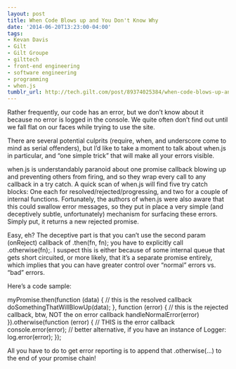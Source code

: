 ```yaml
---
layout: post
title: When Code Blows up and You Don't Know Why
date: '2014-06-20T13:23:00-04:00'
tags:
- Kevan Davis
- Gilt
- Gilt Groupe
- gilttech
- front-end engineering
- software engineering
- programming
- when.js
tumblr_url: http://tech.gilt.com/post/89374025384/when-code-blows-up-and-you-dont-know-why
---
```

Rather frequently, our code has an error, but we don’t know about it because no error is logged in the console. We quite often don’t find out until we fall flat on our faces while trying to use the site.

There are several potential culprits (require, when, and underscore come to mind as serial offenders), but I’d like to take a moment to talk about when.js in particular, and “one simple trick” that will make all your errors visible.

when.js is understandably paranoid about one promise callback blowing up and preventing others from firing, and so they wrap every call to any callback in a try catch. A quick scan of when.js will find five try catch blocks: One each for resolved/rejected/progressing, and two for a couple of internal functions. Fortunately, the authors of when.js were also aware that this could swallow error messages, so they put in place a very simple (and deceptively subtle, unfortunately) mechanism for surfacing these errors. Simply put, it returns a new rejected promise.

Easy, eh? The deceptive part is that you can’t use the second param (onReject) callback of .then(fn, fn); you have to explicitly call .otherwise(fn);. I suspect this is either because of some internal queue that gets short circuited, or more likely, that it’s a separate promise entirely, which implies that you can have greater control over “normal” errors vs. “bad” errors.

Here’s a code sample:

myPromise.then(function (data) {
  // this is the resolved callback
  doSomethingThatWillBlowUp(data);
}, function (error) {
  // this is the rejected callback, btw, NOT the on error callback
  handleNormalError(error)
}).otherwise(function (error) {
  // THIS is the error callback
  console.error(error);
  // better alternative, if you have an instance of Logger:
  log.error(error);
});

All you have to do to get error reporting is to append that .otherwise(…) to the end of your promise chain!

